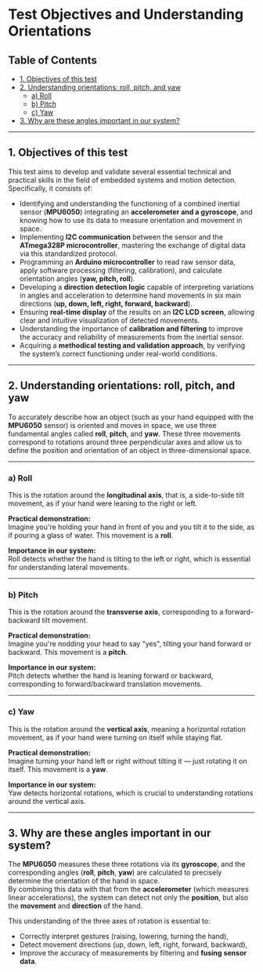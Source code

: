 # Test Objectives and Understanding Orientations

## Table of Contents

- [1. Objectives of this test](#1-objectives-of-this-test)
- [2. Understanding orientations: roll, pitch, and yaw](#2-understanding-orientations-roll-pitch-and-yaw)
  - [a) Roll](#a-roll)
  - [b) Pitch](#b-pitch)
  - [c) Yaw](#c-yaw)
- [3. Why are these angles important in our system?](#3-why-are-these-angles-important-in-our-system)

---

## 1. Objectives of this test

This test aims to develop and validate several essential technical and practical skills in the field of embedded systems and motion detection. Specifically, it consists of:

- Identifying and understanding the functioning of a combined inertial sensor (**MPU6050**) integrating an **accelerometer and a gyroscope**, and knowing how to use its data to measure orientation and movement in space.
- Implementing **I2C communication** between the sensor and the **ATmega328P microcontroller**, mastering the exchange of digital data via this standardized protocol.
- Programming an **Arduino microcontroller** to read raw sensor data, apply software processing (filtering, calibration), and calculate orientation angles (**yaw, pitch, roll**).
- Developing a **direction detection logic** capable of interpreting variations in angles and acceleration to determine hand movements in six main directions (**up, down, left, right, forward, backward**).
- Ensuring **real-time display** of the results on an **I2C LCD screen**, allowing clear and intuitive visualization of detected movements.
- Understanding the importance of **calibration and filtering** to improve the accuracy and reliability of measurements from the inertial sensor.
- Acquiring a **methodical testing and validation approach**, by verifying the system’s correct functioning under real-world conditions.

---

## 2. Understanding orientations: roll, pitch, and yaw

To accurately describe how an object (such as your hand equipped with the **MPU6050** sensor) is oriented and moves in space, we use three fundamental angles called **roll**, **pitch**, and **yaw**. These three movements correspond to rotations around three perpendicular axes and allow us to define the position and orientation of an object in three-dimensional space.

---

### a) Roll

This is the rotation around the **longitudinal axis**, that is, a side-to-side tilt movement, as if your hand were leaning to the right or left.

**Practical demonstration:**  
Imagine you're holding your hand in front of you and you tilt it to the side, as if pouring a glass of water. This movement is a **roll**.

**Importance in our system:**  
Roll detects whether the hand is tilting to the left or right, which is essential for understanding lateral movements.

---

### b) Pitch

This is the rotation around the **transverse axis**, corresponding to a forward-backward tilt movement.

**Practical demonstration:**  
Imagine you're nodding your head to say "yes", tilting your hand forward or backward. This movement is a **pitch**.

**Importance in our system:**  
Pitch detects whether the hand is leaning forward or backward, corresponding to forward/backward translation movements.

---

### c) Yaw

This is the rotation around the **vertical axis**, meaning a horizontal rotation movement, as if your hand were turning on itself while staying flat.

**Practical demonstration:**  
Imagine turning your hand left or right without tilting it — just rotating it on itself. This movement is a **yaw**.

**Importance in our system:**  
Yaw detects horizontal rotations, which is crucial to understanding rotations around the vertical axis.

---

## 3. Why are these angles important in our system?

The **MPU6050** measures these three rotations via its **gyroscope**, and the corresponding angles (**roll**, **pitch**, **yaw**) are calculated to precisely determine the orientation of the hand in space.  
By combining this data with that from the **accelerometer** (which measures linear accelerations), the system can detect not only the **position**, but also the **movement** and **direction** of the hand.

This understanding of the three axes of rotation is essential to:

- Correctly interpret gestures (raising, lowering, turning the hand),
- Detect movement directions (up, down, left, right, forward, backward),
- Improve the accuracy of measurements by filtering and **fusing sensor data**.
